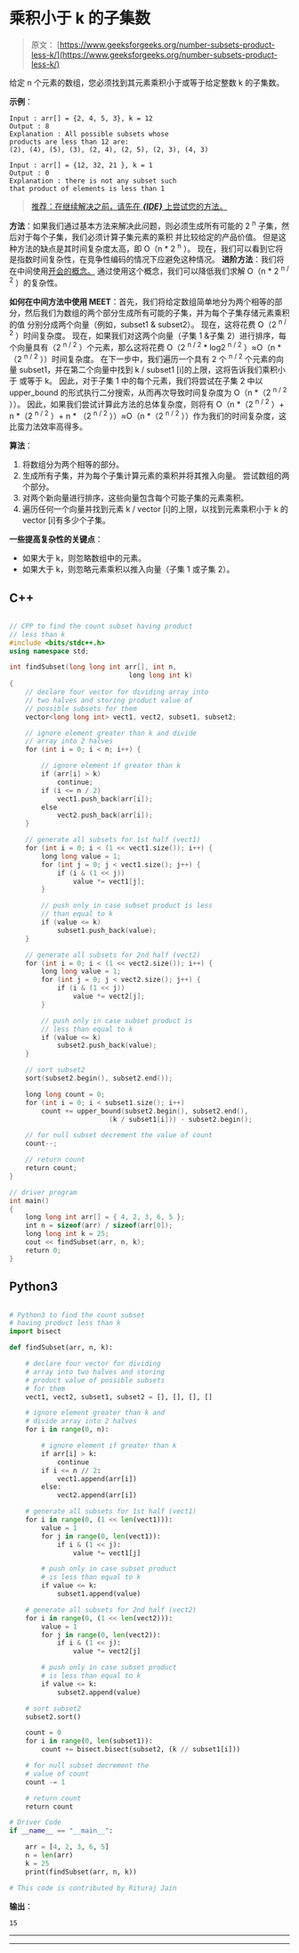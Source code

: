 # 乘积小于 k 的子集数

> 原文： [https://www.geeksforgeeks.org/number-subsets-product-less-k/](https://www.geeksforgeeks.org/number-subsets-product-less-k/)

给定 n 个元素的数组，您必须找到其元素乘积小于或等于给定整数 k 的子集数。

**示例**：

```
Input : arr[] = {2, 4, 5, 3}, k = 12
Output : 8
Explanation : All possible subsets whose 
products are less than 12 are:
(2), (4), (5), (3), (2, 4), (2, 5), (2, 3), (4, 3)

Input : arr[] = {12, 32, 21 }, k = 1
Output : 0
Explanation : there is not any subset such 
that product of elements is less than 1

```

> [推荐：在继续解决之前，请先在 ***{IDE}*** 上尝试您的方法。](https://ide.geeksforgeeks.org/)

**方法**：如果我们通过基本方法来解决此问题，则必须生成所有可能的 2 <sup>n</sup> 子集，然后对于每个子集，我们必须计算子集元素的乘积 并比较给定的产品价值。 但是这种方法的缺点是其时间复杂度太高，即 O（n * 2 <sup>n</sup> ）。 现在，我们可以看到它将是指数时间复杂性，在竞争性编码的情况下应避免这种情况。
**进阶方法**：我们将在中间使用[开会的概念。](https://www.geeksforgeeks.org/meet-in-the-middle/) 通过使用这个概念，我们可以降低我们求解 O（n * 2 <sup>n / 2</sup> ）的复杂性。

**如何在中间方法中使用 MEET**：首先，我们将给定数组简单地分为两个相等的部分，然后我们为数组的两个部分生成所有可能的子集，并为每个子集存储元素乘积的值 分别分成两个向量（例如，subset1 & subset2）。 现在，这将花费 O（2 <sup>n / 2</sup> ）时间复杂度。 现在，如果我们对这两个向量（子集 1 &子集 2）进行排序，每个向量具有（2 <sup>n / 2</sup> ）个元素，那么这将花费 O（2 <sup>n / 2</sup> * log2 <sup>n / 2</sup> ）≈O（n *（2 <sup>n / 2</sup> ））时间复杂度。 在下一步中，我们遍历一个具有 2 个 <sup>n / 2</sup> 个元素的向量 subset1，并在第二个向量中找到 k / subset1 [i]的上限，这将告诉我们乘积小于 或等于 k。 因此，对于子集 1 中的每个元素，我们将尝试在子集 2 中以 upper_bound 的形式执行二分搜索，从而再次导致时间复杂度为 O（n *（2 <sup>n / 2</sup> ））。 因此，如果我们尝试计算此方法的总体复杂度，则将有 O（n *（2 <sup>n / 2</sup> ）+ n *（2 <sup>n / 2</sup> ）+ n * （2 <sup>n / 2</sup> ））≈O（n *（2 <sup>n / 2</sup> ））作为我们的时间复杂度，这比蛮力法效率高得多。

**算法**：

1.  将数组分为两个相等的部分。
2.  生成所有子集，并为每个子集计算元素的乘积并将其推入向量。 尝试数组的两个部分。
3.  对两个新向量进行排序，这些向量包含每个可能子集的元素乘积。
4.  遍历任何一个向量并找到元素 k / vector [i]的上限，以找到元素乘积小于 k 的 vector [i]有多少个子集。

**一些提高复杂性的关键点**：

*   如果大于 k，则忽略数组中的元素。
*   如果大于 k，则忽略元素乘积以推入向量（子集 1 或子集 2）。

## C++ 

```cpp

// CPP to find the count subset having product  
// less than k 
#include <bits/stdc++.h> 
using namespace std; 

int findSubset(long long int arr[], int n,  
                              long long int k) 
{ 
    // declare four vector for dividing array into  
    // two halves and storing product value of   
    // possible subsets for them 
    vector<long long int> vect1, vect2, subset1, subset2; 

    // ignore element greater than k and divide 
    // array into 2 halves 
    for (int i = 0; i < n; i++) { 

        // ignore element if greater than k 
        if (arr[i] > k) 
            continue; 
        if (i <= n / 2) 
            vect1.push_back(arr[i]); 
        else
            vect2.push_back(arr[i]); 
    } 

    // generate all subsets for 1st half (vect1) 
    for (int i = 0; i < (1 << vect1.size()); i++) { 
        long long value = 1; 
        for (int j = 0; j < vect1.size(); j++) { 
            if (i & (1 << j)) 
                value *= vect1[j]; 
        } 

        // push only in case subset product is less  
        // than equal to k 
        if (value <= k) 
            subset1.push_back(value); 
    } 

    // generate all subsets for 2nd half (vect2) 
    for (int i = 0; i < (1 << vect2.size()); i++) { 
        long long value = 1; 
        for (int j = 0; j < vect2.size(); j++) { 
            if (i & (1 << j)) 
                value *= vect2[j]; 
        } 

        // push only in case subset product is 
        // less than equal to k 
        if (value <= k) 
            subset2.push_back(value); 
    } 

    // sort subset2 
    sort(subset2.begin(), subset2.end()); 

    long long count = 0; 
    for (int i = 0; i < subset1.size(); i++) 
        count += upper_bound(subset2.begin(), subset2.end(),  
                         (k / subset1[i])) - subset2.begin(); 

    // for null subset decrement the value of count 
    count--; 

    // return count 
    return count; 
} 

// driver program 
int main() 
{ 
    long long int arr[] = { 4, 2, 3, 6, 5 }; 
    int n = sizeof(arr) / sizeof(arr[0]); 
    long long int k = 25; 
    cout << findSubset(arr, n, k); 
    return 0; 
} 

```

## Python3

```py

# Python3 to find the count subset  
# having product less than k  
import bisect 

def findSubset(arr, n, k):  

    # declare four vector for dividing  
    # array into two halves and storing  
    # product value of possible subsets 
    # for them  
    vect1, vect2, subset1, subset2 = [], [], [], []  

    # ignore element greater than k and  
    # divide array into 2 halves  
    for i in range(0, n):  

        # ignore element if greater than k  
        if arr[i] > k:  
            continue
        if i <= n // 2:  
            vect1.append(arr[i])  
        else: 
            vect2.append(arr[i])  

    # generate all subsets for 1st half (vect1)  
    for i in range(0, (1 << len(vect1))):  
        value = 1
        for j in range(0, len(vect1)):  
            if i & (1 << j):  
                value *= vect1[j]  

        # push only in case subset product  
        # is less than equal to k  
        if value <= k: 
            subset1.append(value)  

    # generate all subsets for 2nd half (vect2)  
    for i in range(0, (1 << len(vect2))):  
        value = 1
        for j in range(0, len(vect2)):  
            if i & (1 << j):  
                value *= vect2[j]  

        # push only in case subset product  
        # is less than equal to k  
        if value <= k: 
            subset2.append(value)  

    # sort subset2  
    subset2.sort()  

    count = 0
    for i in range(0, len(subset1)):  
        count += bisect.bisect(subset2, (k // subset1[i])) 

    # for null subset decrement the  
    # value of count  
    count -= 1

    # return count  
    return count  

# Driver Code 
if __name__ == "__main__":  

    arr = [4, 2, 3, 6, 5]  
    n = len(arr)  
    k = 25
    print(findSubset(arr, n, k))  

# This code is contributed by Rituraj Jain 

```

**输出**：

```
15

```



* * *

* * *



